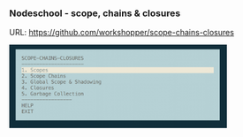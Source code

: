 ### Nodeschool - scope, chains & closures
URL: https://github.com/workshopper/scope-chains-closures

<img src="menu.png" width="394">
